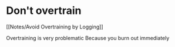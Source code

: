 # Don't overtrain

[[Notes/Avoid Overtraining by Logging]]

Overtraining is very problematic
Because you burn out immediately